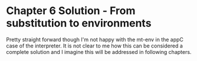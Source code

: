 # Chapter 6 Solution - From substitution to environments

Pretty straight forward though I'm not happy with the mt-env in the appC case of the interpreter.
It is not clear to me how this can be considered a complete solution and I imagine this will be addressed in following chapters.


